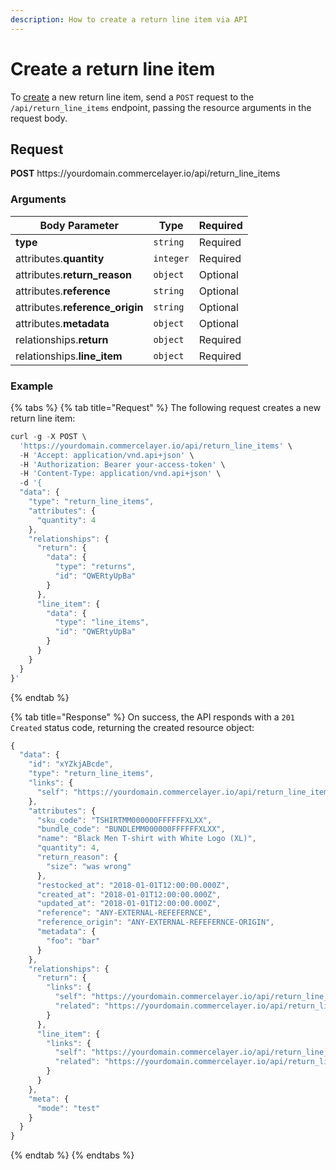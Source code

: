 ```yaml
---
description: How to create a return line item via API
---
```


# Create a return line item

To <a href="https://docs.commercelayer.io/developers/creating-resources" target="_blank">create</a> a new return line item, send a `POST` request to the `/api/return_line_items` endpoint, passing the resource arguments in the request body.

## Request

**POST** https://<i></i>yourdomain.commercelayer.io/api/return_line_items

### Arguments

| Body Parameter | Type     | Required |
| -------------- | -------- | -------- |
| **type**       | `string` | Required |
| attributes.**quantity** | `integer` | Required |
| attributes.**return_reason** | `object` | Optional |
| attributes.**reference** | `string` | Optional |
| attributes.**reference_origin** | `string` | Optional |
| attributes.**metadata** | `object` | Optional |
| relationships.**return** | `object` | Required |
| relationships.**line_item** | `object` | Required |

### Example

{% tabs %}
{% tab title="Request" %}
The following request creates a new return line item:

```javascript
curl -g -X POST \
  'https://yourdomain.commercelayer.io/api/return_line_items' \
  -H 'Accept: application/vnd.api+json' \
  -H 'Authorization: Bearer your-access-token' \
  -H 'Content-Type: application/vnd.api+json' \
  -d '{
  "data": {
    "type": "return_line_items",
    "attributes": {
      "quantity": 4
    },
    "relationships": {
      "return": {
        "data": {
          "type": "returns",
          "id": "QWERtyUpBa"
        }
      },
      "line_item": {
        "data": {
          "type": "line_items",
          "id": "QWERtyUpBa"
        }
      }
    }
  }
}'
```
{% endtab %}

{% tab title="Response" %}
On success, the API responds with a `201 Created` status code, returning the created resource object:

```javascript
{
  "data": {
    "id": "xYZkjABcde",
    "type": "return_line_items",
    "links": {
      "self": "https://yourdomain.commercelayer.io/api/return_line_items/xYZkjABcde"
    },
    "attributes": {
      "sku_code": "TSHIRTMM000000FFFFFFXLXX",
      "bundle_code": "BUNDLEMM000000FFFFFFXLXX",
      "name": "Black Men T-shirt with White Logo (XL)",
      "quantity": 4,
      "return_reason": {
        "size": "was wrong"
      },
      "restocked_at": "2018-01-01T12:00:00.000Z",
      "created_at": "2018-01-01T12:00:00.000Z",
      "updated_at": "2018-01-01T12:00:00.000Z",
      "reference": "ANY-EXTERNAL-REFEFERNCE",
      "reference_origin": "ANY-EXTERNAL-REFEFERNCE-ORIGIN",
      "metadata": {
        "foo": "bar"
      }
    },
    "relationships": {
      "return": {
        "links": {
          "self": "https://yourdomain.commercelayer.io/api/return_line_items/xYZkjABcde/relationships/return",
          "related": "https://yourdomain.commercelayer.io/api/return_line_items/xYZkjABcde/return"
        }
      },
      "line_item": {
        "links": {
          "self": "https://yourdomain.commercelayer.io/api/return_line_items/xYZkjABcde/relationships/line_item",
          "related": "https://yourdomain.commercelayer.io/api/return_line_items/xYZkjABcde/line_item"
        }
      }
    },
    "meta": {
      "mode": "test"
    }
  }
}
```
{% endtab %}
{% endtabs %}

